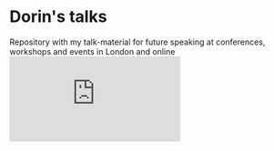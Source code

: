 # Dorin's talks
Repository with my talk-material for future speaking at conferences, workshops and events in London and online
![Brief History of Moments - How Not To Handle Time in Javascript](https://github.com/JestVA/talks/blob/main/Brief%20History%20of%20Moments%20-%20How%20Not%20to%20Handle%20Time%20in%20Javascript/howNotToHandleTimeInJavascript.pdf)
